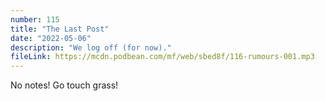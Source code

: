 ```yaml
---
number: 115
title: "The Last Post"
date: "2022-05-06"
description: "We log off (for now)."
fileLink: https://mcdn.podbean.com/mf/web/sbed8f/116-rumours-001.mp3
---
```


No notes! Go touch grass!



